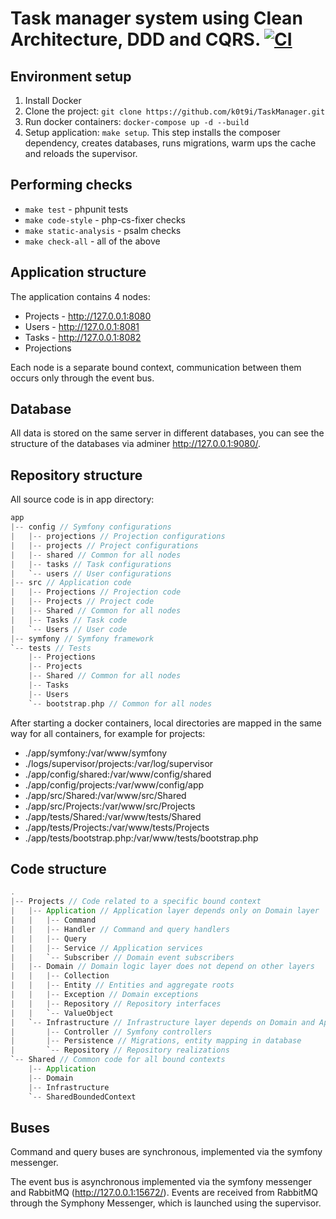# Task manager system using Clean Architecture, DDD and CQRS. [![CI](https://github.com/k0t9i/TaskManager/actions/workflows/ci.yml/badge.svg?branch=master)](https://github.com/k0t9i/TaskManager/actions/workflows/ci.yml)

## Environment setup
1) Install Docker
2) Clone the project: `git clone https://github.com/k0t9i/TaskManager.git`
3) Run docker containers: `docker-compose up -d --build`
4) Setup application: `make setup`. This step installs the composer dependency, creates databases, runs migrations, warm ups the cache and reloads the supervisor.
## Performing checks
- `make test` - phpunit tests
- `make code-style` - php-cs-fixer checks
- `make static-analysis` - psalm checks
- `make check-all` - all of the above
## Application structure
The application contains 4 nodes:
- Projects - http://127.0.0.1:8080
- Users - http://127.0.0.1:8081
- Tasks - http://127.0.0.1:8082
- Projections

Each node is a separate bound context, communication between them occurs only through the event bus.
## Database
All data is stored on the same server in different databases, you can see the structure of the databases via adminer http://127.0.0.1:9080/.
## Repository structure
All source code is in app directory:
```scala
app
|-- config // Symfony configurations
|   |-- projections // Projection configurations
|   |-- projects // Project configurations
|   |-- shared // Common for all nodes
|   |-- tasks // Task configurations
|   `-- users // User configurations
|-- src // Application code
|   |-- Projections // Projection code
|   |-- Projects // Project code
|   |-- Shared // Common for all nodes
|   |-- Tasks // Task code
|   `-- Users // User code
|-- symfony // Symfony framework
`-- tests // Tests
    |-- Projections
    |-- Projects
    |-- Shared // Common for all nodes
    |-- Tasks
    |-- Users
    `-- bootstrap.php // Common for all nodes
```
After starting a docker containers, local directories are mapped in the same way for all containers, for example for projects:
- ./app/symfony:/var/www/symfony
- ./logs/supervisor/projects:/var/log/supervisor
- ./app/config/shared:/var/www/config/shared
- ./app/config/projects:/var/www/config/app
- ./app/src/Shared:/var/www/src/Shared
- ./app/src/Projects:/var/www/src/Projects
- ./app/tests/Shared:/var/www/tests/Shared
- ./app/tests/Projects:/var/www/tests/Projects
- ./app/tests/bootstrap.php:/var/www/tests/bootstrap.php
## Code structure
```scala
.
|-- Projects // Code related to a specific bound context
|   |-- Application // Application layer depends only on Domain layer
|   |   |-- Command
|   |   |-- Handler // Command and query handlers
|   |   |-- Query
|   |   |-- Service // Application services
|   |   `-- Subscriber // Domain event subscribers
|   |-- Domain // Domain logic layer does not depend on other layers
|   |   |-- Collection
|   |   |-- Entity // Entities and aggregate roots
|   |   |-- Exception // Domain exceptions
|   |   |-- Repository // Repository interfaces
|   |   `-- ValueObject
|   `-- Infrastructure // Infrastructure layer depends on Domain and Application layers
|       |-- Controller // Symfony controllers
|       |-- Persistence // Migrations, entity mapping in database
|       `-- Repository // Repository realizations
`-- Shared // Common code for all bound contexts
    |-- Application
    |-- Domain
    |-- Infrastructure
    `-- SharedBoundedContext
```
## Buses
Command and query buses are synchronous, implemented via the symfony messenger.

The event bus is asynchronous implemented via the symfony messenger and RabbitMQ (http://127.0.0.1:15672/). Events are received from RabbitMQ through the Symphony Messenger, which is launched using the supervisor.
